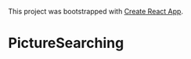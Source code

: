 This project was bootstrapped with [Create React App](https://github.com/facebookincubator/create-react-app).


# PictureSearching
